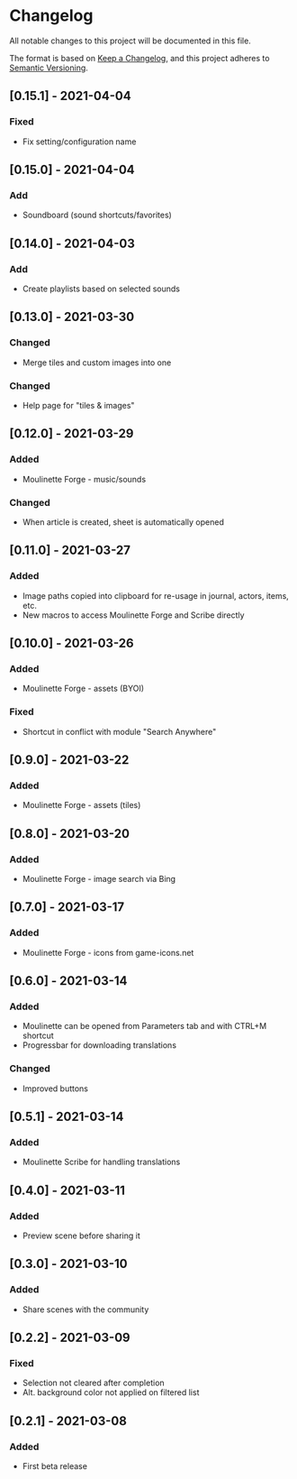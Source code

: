 # Changelog
All notable changes to this project will be documented in this file.

The format is based on [Keep a Changelog](https://keepachangelog.com/en/1.0.0/),
and this project adheres to [Semantic Versioning](https://semver.org/spec/v2.0.0.html).

## [0.15.1] - 2021-04-04
### Fixed
- Fix setting/configuration name

## [0.15.0] - 2021-04-04
### Add
- Soundboard (sound shortcuts/favorites)

## [0.14.0] - 2021-04-03
### Add
- Create playlists based on selected sounds

## [0.13.0] - 2021-03-30
### Changed
- Merge tiles and custom images into one
### Changed
- Help page for "tiles & images"

## [0.12.0] - 2021-03-29
### Added
- Moulinette Forge - music/sounds
### Changed
- When article is created, sheet is automatically opened

## [0.11.0] - 2021-03-27
### Added
- Image paths copied into clipboard for re-usage in journal, actors, items, etc.
- New macros to access Moulinette Forge and Scribe directly

## [0.10.0] - 2021-03-26
### Added
- Moulinette Forge - assets (BYOI)
### Fixed
- Shortcut in conflict with module "Search Anywhere"

## [0.9.0] - 2021-03-22
### Added
- Moulinette Forge - assets (tiles)

## [0.8.0] - 2021-03-20
### Added
- Moulinette Forge - image search via Bing

## [0.7.0] - 2021-03-17
### Added
- Moulinette Forge - icons from game-icons.net

## [0.6.0] - 2021-03-14
### Added
- Moulinette can be opened from Parameters tab and with CTRL+M shortcut
- Progressbar for downloading translations
### Changed
- Improved buttons

## [0.5.1] - 2021-03-14
### Added
- Moulinette Scribe for handling translations

## [0.4.0] - 2021-03-11
### Added
- Preview scene before sharing it

## [0.3.0] - 2021-03-10
### Added
- Share scenes with the community

## [0.2.2] - 2021-03-09
### Fixed
- Selection not cleared after completion
- Alt. background color not applied on filtered list

## [0.2.1] - 2021-03-08
### Added
- First beta release
